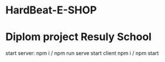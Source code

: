 # HardBeat-E-SHOP

# Diplom project Resuly School

start server: npm i / npm run serve
start client npm i / npm start
